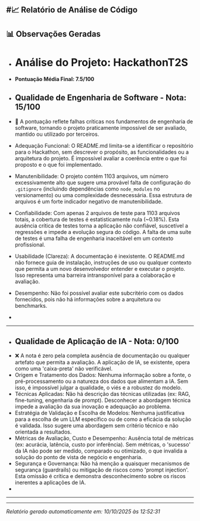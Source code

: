 #📈 Relatório de Análise de Código
---
## 📊 Observações Geradas

- # Análise do Projeto: HackathonT2S
- **Pontuação Média Final: 7.5/100**

- ## Qualidade de Engenharia de Software - Nota: 15/100
- 🚨 A pontuação reflete falhas críticas nos fundamentos de engenharia de software, tornando o projeto praticamente impossível de ser avaliado, mantido ou utilizado por terceiros. 
- Adequação Funcional: O README.md limita-se a identificar o repositório para o Hackathon, sem descrever o propósito, as funcionalidades ou a arquitetura do projeto. É impossível avaliar a coerência entre o que foi proposto e o que foi implementado. 
- Manutenibilidade: O projeto contém 1103 arquivos, um número excessivamente alto que sugere uma provável falta de configuração do `.gitignore` (incluindo dependências como `node_modules` no versionamento) ou uma complexidade desnecessária. Essa estrutura de arquivos é um forte indicador negativo de manutenibilidade. 
- Confiabilidade: Com apenas 2 arquivos de teste para 1103 arquivos totais, a cobertura de testes é estatisticamente nula (~0.18%). Esta ausência crítica de testes torna a aplicação não confiável, suscetível a regressões e impede a evolução segura do código. A falta de uma suíte de testes é uma falha de engenharia inaceitável em um contexto profissional. 
- Usabilidade (Clareza): A documentação é inexistente. O README.md não fornece guia de instalação, instruções de uso ou qualquer contexto que permita a um novo desenvolvedor entender e executar o projeto. Isso representa uma barreira intransponível para a colaboração e avaliação. 
- Desempenho: Não foi possível avaliar este subcritério com os dados fornecidos, pois não há informações sobre a arquitetura ou benchmarks.
- 
---
- ## Qualidade de Aplicação de IA - Nota: 0/100
- ❌ A nota é zero pela completa ausência de documentação ou qualquer artefato que permita a avaliação. A aplicação de IA, se existente, opera como uma 'caixa-preta' não verificável. 
- Origem e Tratamento dos Dados: Nenhuma informação sobre a fonte, o pré-processamento ou a natureza dos dados que alimentam a IA. Sem isso, é impossível julgar a qualidade, o viés e a robustez do modelo. 
- Técnicas Aplicadas: Não há descrição das técnicas utilizadas (ex: RAG, fine-tuning, engenharia de prompt). Desconhecer a abordagem técnica impede a avaliação da sua inovação e adequação ao problema. 
- Estratégia de Validação e Escolha de Modelos: Nenhuma justificativa para a escolha de um LLM específico ou de como a eficácia da solução é validada. Isso sugere uma abordagem sem critério técnico e não orientada a resultados. 
- Métricas de Avaliação, Custo e Desempenho: Ausência total de métricas (ex: acurácia, latência, custo por inferência). Sem métricas, o 'sucesso' da IA não pode ser medido, comparado ou otimizado, o que invalida a solução do ponto de vista de negócio e engenharia. 
- Segurança e Governança: Não há menção a quaisquer mecanismos de segurança (guardrails) ou mitigação de riscos como 'prompt injection'. Esta omissão é crítica e demonstra desconhecimento sobre os riscos inerentes a aplicações de IA.
- 
---

---
*Relatório gerado automaticamente em: 10/10/2025 às 12:52:31*